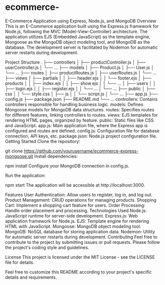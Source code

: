 # ecommerce-
E-Commerce Application using Express, Node.js, and MongoDB
Overview
This is an E-Commerce application built using the Express.js framework for Node.js, following the MVC (Model-View-Controller) architecture. The application utilizes EJS (Embedded JavaScript) as the template engine, Mongoose as the MongoDB object modeling tool, and MongoDB as the database. The development server is facilitated by Nodemon for automatic server restarts during development.

Project Structure
.
├── controllers
│   ├── productController.js
│   ├── userController.js 
│   └── ...
├── models
│   ├── Product.js
│   ├── User.js
│   └── ...
├── routes
│   ├── productRoutes.js
│   ├── userRoutes.js
│   └── ...
├── views
│   ├── partials
│   │   ├── header.ejs
│   │   └── footer.ejs
│   ├── products
│   │   ├── index.ejs
│   │   ├── show.ejs
│   │   └── ...
│   ├── users
│   │   ├── login.ejs
│   │   ├── register.ejs
│   │   └── ...
│   └── ...
├── public
│   ├── css
│   │   └── style.css
│   ├── js
│   │   └── script.js
│   └── ...
├── app.js
├── config.js
├── package.json
├── README.md
└── ...
controllers: Contains controllers responsible for handling business logic.
models: Defines Mongoose models for MongoDB data structures.
routes: Specifies routes for different features, linking controllers to routes.
views: EJS templates for rendering HTML pages, organized by feature.
public: Static files like CSS and JavaScript.
app.js: Main application file, where the Express app is configured and routes are defined.
config.js: Configuration file for database connection, API keys, etc.
package.json: Node.js project configuration file.
Getting Started
Clone the repository:

git clone https://github.com/yourusername/ecommerce-express-mongoose.git
Install dependencies:

npm install
Configure your MongoDB connection in config.js.

Run the application:

npm start
The application will be accessible at http://localhost:3000.

Features
User Authentication: Allow users to register, log in, and log out.
Product Management: CRUD operations for managing products.
Shopping Cart: Implement a shopping cart feature for users.
Order Processing: Handle order placement and processing.
Technologies Used
Node.js: JavaScript runtime for server-side development.
Express.js: Web application framework for Node.js.
EJS: Template engine for rendering HTML with JavaScript.
Mongoose: MongoDB object modeling tool.
MongoDB: NoSQL database for storing application data.
Nodemon: Utility for automatic server restarts during development.
Contributing
Feel free to contribute to the project by submitting issues or pull requests. Please follow the project's coding style and guidelines.

License
This project is licensed under the MIT License - see the LICENSE file for details.

Feel free to customize this README according to your project's specific details and requirements.
